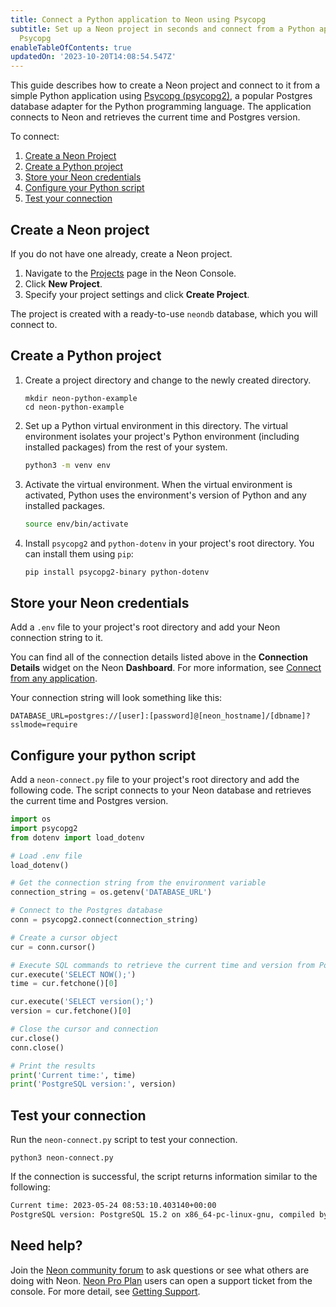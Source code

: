 ```yaml
---
title: Connect a Python application to Neon using Psycopg
subtitle: Set up a Neon project in seconds and connect from a Python application using
  Psycopg
enableTableOfContents: true
updatedOn: '2023-10-20T14:08:54.547Z'
---
```


This guide describes how to create a Neon project and connect to it from a simple Python application using [Psycopg (psycopg2)](https://pypi.org/project/psycopg2/), a popular Postgres database adapter for the Python programming language. The application connects to Neon and retrieves the current time and Postgres version.

To connect:

1. [Create a Neon Project](#create-a-neon-project)
2. [Create a Python project](#create-a-python-project)
3. [Store your Neon credentials](#store-your-neon-credentials)
4. [Configure your Python script](#configure-your-python-script)
5. [Test your connection](#test-your-connection)

## Create a Neon project

If you do not have one already, create a Neon project.

1. Navigate to the [Projects](https://console.neon.tech/app/projects) page in the Neon Console.
2. Click **New Project**.
3. Specify your project settings and click **Create Project**.

The project is created with a ready-to-use `neondb` database, which you will connect to.

## Create a Python project

1. Create a project directory and change to the newly created directory.

   ```shell
   mkdir neon-python-example
   cd neon-python-example
   ```

2. Set up a Python virtual environment in this directory. The virtual environment isolates your project's Python environment (including installed packages) from the rest of your system.

   ```bash
   python3 -m venv env
   ```

3. Activate the virtual environment. When the virtual environment is activated, Python uses the environment's version of Python and any installed packages.

   ```bash
   source env/bin/activate
   ```

4. Install `psycopg2` and `python-dotenv` in your project's root directory. You can install them using `pip`:

    ```bash
    pip install psycopg2-binary python-dotenv
    ```

## Store your Neon credentials

Add a `.env` file to your project's root directory and add your Neon connection string to it. 

You can find all of the connection details listed above in the **Connection Details** widget on the Neon **Dashboard**. For more information, see [Connect from any application](/docs/connect/connect-from-any-app).

Your connection string will look something like this:

<CodeBlock shouldWrap>

```shell
DATABASE_URL=postgres://[user]:[password]@[neon_hostname]/[dbname]?sslmode=require
```

</CodeBlock>

## Configure your python script

Add a `neon-connect.py` file to your project's root directory and add the following code. The script connects to your Neon database and retrieves the current time and Postgres version.

```python
import os
import psycopg2
from dotenv import load_dotenv

# Load .env file
load_dotenv()

# Get the connection string from the environment variable
connection_string = os.getenv('DATABASE_URL')

# Connect to the Postgres database
conn = psycopg2.connect(connection_string)

# Create a cursor object
cur = conn.cursor()

# Execute SQL commands to retrieve the current time and version from PostgreSQL
cur.execute('SELECT NOW();')
time = cur.fetchone()[0]

cur.execute('SELECT version();')
version = cur.fetchone()[0]

# Close the cursor and connection
cur.close()
conn.close()

# Print the results
print('Current time:', time)
print('PostgreSQL version:', version)
```

## Test your connection

Run the `neon-connect.py` script to test your connection.

```shell
python3 neon-connect.py
```

If the connection is successful, the script returns information similar to the following:

<CodeBlock shouldWrap>

```bash
Current time: 2023-05-24 08:53:10.403140+00:00
PostgreSQL version: PostgreSQL 15.2 on x86_64-pc-linux-gnu, compiled by gcc (Debian 10.2.1-6) 10.2.1 20210110, 64-bit
```

</CodeBlock>

## Need help?

Join the [Neon community forum](https://community.neon.tech/) to ask questions or see what others are doing with Neon. [Neon Pro Plan](/docs/introduction/pro-plan) users can open a support ticket from the console. For more detail, see [Getting Support](/docs/introduction/support).
